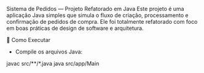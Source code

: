 Sistema de Pedidos — Projeto Refatorado em Java
Este projeto é uma aplicação Java simples que simula o fluxo de criação, processamento e confirmação de pedidos de compra. Ele foi totalmente refatorado com foco em boas práticas de design de software e arquitetura.

🚀 Como Executar
- Compile os arquivos Java:

javac src/**/*.java
java src/app/Main